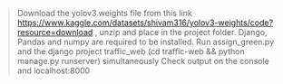 > Download the yolov3.weights file from this link https://www.kaggle.com/datasets/shivam316/yolov3-weights/code?resource=download , unzip and place in the project folder.
> Django, Pandas and numpy are required to be installed.
> Run assign_green.py and the django project traffic_web (cd traffic-web && python manage.py runserver) simultaneously
> Check output on the console and localhost:8000
